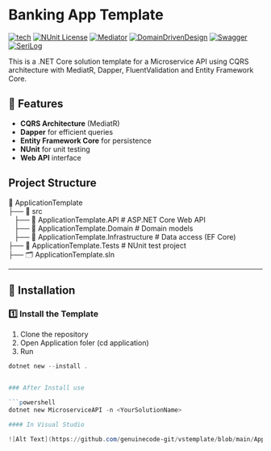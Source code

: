 # Banking App Template
[![tech](https://img.shields.io/badge/powredby-.netcore-purple.svg)](https://dotnet.microsoft.com/en-us/download) [![NUnit License](https://img.shields.io/badge/powredby-NUnit-green.svg)](https://nunit.org/) [![Mediator](https://img.shields.io/badge/powredby-MediatR-blue.svg)](https://www.nuget.org/packages/mediatr/) [![DomainDrivenDesign](https://img.shields.io/badge/powredby-DDD-red.svg)](https://en.wikipedia.org/wiki/Domain-driven_design) [![Swagger](https://img.shields.io/badge/powredby-swagger-gree.svg)](https://swagger.io/) [![SeriLog](https://img.shields.io/badge/powredby-serilog-orange.svg)](https://serilog.net/)

This is a .NET Core solution template for a Microservice API using CQRS architecture with MediatR, Dapper, FluentValidation and Entity Framework Core.

## 📌 Features
- **CQRS Architecture** (MediatR)
- **Dapper** for efficient queries
- **Entity Framework Core** for persistence
- **NUnit** for unit testing
- **Web API** interface

## Project Structure

📂 ApplicationTemplate <br>
 ├── 📂 src <br>
    &nbsp;&nbsp;&nbsp;├── 📂 ApplicationTemplate.API            # ASP.NET Core Web API <br>
    &nbsp;&nbsp;&nbsp;├── 📂 ApplicationTemplate.Domain         # Domain models <br>
    &nbsp;&nbsp;&nbsp;├── 📂 ApplicationTemplate.Infrastructure # Data access (EF Core) <br>
 ├── 📂 ApplicationTemplate.Tests          # NUnit test project <br>
 ├── 🗂️ ApplicationTemplate.sln <br>


---

## 🚀 Installation

### **1️⃣ Install the Template**

1. Clone the repository
2. Open Application foler (cd application)
3. Run
```powershell
dotnet new --install .


### After Install use

```powershell
dotnet new MicroserviceAPI -n <YourSolutionName>

#### In Visual Studio

![Alt Text](https://github.com/genuinecode-git/vstemplate/blob/main/Application/VisualStudio.PNG)

